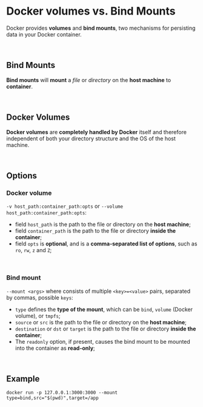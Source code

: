 # Docker volumes vs. Bind Mounts
Docker provides **volumes** and **bind mounts**, two mechanisms for persisting data in your Docker container.<br>

<br>

## Bind Mounts
**Bind mounts** will **mount** a *file* or *directory* on the **host machine** to **container**.<br>

<br>

## Docker Volumes
**Docker volumes** are **completely handled by Docker** itself and therefore independent of both your directory structure and the OS of the host machine.

<br>

## Options
### Docker volume
`-v host_path:container_path:opts` or `--volume host_path:container_path:opts`:
- field `host_path` is the path to the file or directory on the **host machine**;
- field `container_path` is the path to the file or directory **inside the container**;
- field `opts` is **optional**, and is a **comma-separated list of options**, such as `ro`, `rw`, `z` and `Z`;

<br>

### Bind mount
`--mount <args>` where <args> consists of multiple `<key>=<value>` pairs, separated by commas, possible `keys`:
- `type` defines the **type of the mount**, which can be `bind`, `volume` (Docker volume), or `tmpfs`;
- `source` or `src` is the path to the file or directory on the **host machine**;
- `destination` or `dst` or `target` is the path to the file or directory **inside the container**;
- The `readonly` option, if present, causes the bind mount to be mounted into the container as **read-only**;

<br>

## Example
`docker run -p 127.0.0.1:3000:3000 --mount type=bind,src="$(pwd)",target=/app`
